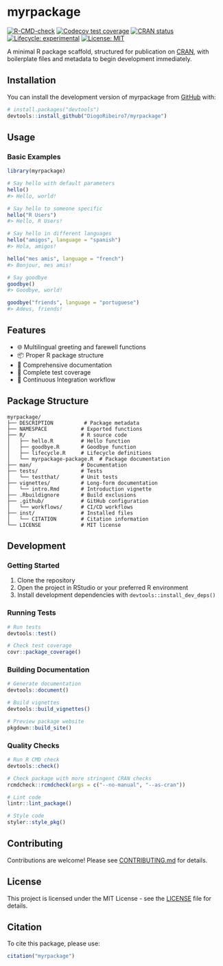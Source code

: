 # myrpackage

<!-- badges: start -->
[![R-CMD-check](https://github.com/DiogoRibeiro7/myrpackage/actions/workflows/R-CMD-check.yaml/badge.svg)](https://github.com/DiogoRibeiro7/myrpackage/actions/workflows/R-CMD-check.yaml)
[![Codecov test coverage](https://codecov.io/gh/DiogoRibeiro7/myrpackage/branch/main/graph/badge.svg)](https://codecov.io/gh/DiogoRibeiro7/myrpackage?branch=main)
[![CRAN status](https://www.r-pkg.org/badges/version/myrpackage)](https://CRAN.R-project.org/package=myrpackage)
[![Lifecycle: experimental](https://img.shields.io/badge/lifecycle-experimental-orange.svg)](https://lifecycle.r-lib.org/articles/stages.html#experimental)
[![License: MIT](https://img.shields.io/badge/License-MIT-yellow.svg)](https://opensource.org/licenses/MIT)
<!-- badges: end -->

A minimal R package scaffold, structured for publication on [CRAN](https://cran.r-project.org/), with boilerplate files and metadata to begin development immediately.

## Installation

You can install the development version of myrpackage from [GitHub](https://github.com/) with:

```r
# install.packages("devtools")
devtools::install_github("DiogoRibeiro7/myrpackage")
```

## Usage

### Basic Examples

```r
library(myrpackage)

# Say hello with default parameters
hello()
#> Hello, world!

# Say hello to someone specific
hello("R Users")
#> Hello, R Users!

# Say hello in different languages
hello("amigos", language = "spanish")
#> Hola, amigos!

hello("mes amis", language = "french")
#> Bonjour, mes amis!

# Say goodbye
goodbye()
#> Goodbye, world!

goodbye("friends", language = "portuguese")
#> Adeus, friends!
```

## Features

- 🌐 Multilingual greeting and farewell functions
- 📦 Proper R package structure
- 📄 Comprehensive documentation
- 🧪 Complete test coverage
- 🔄 Continuous Integration workflow

## Package Structure

```
myrpackage/
├── DESCRIPTION          # Package metadata
├── NAMESPACE           # Exported functions
├── R/                  # R source code
│   ├── hello.R         # Hello function
│   ├── goodbye.R       # Goodbye function
│   ├── lifecycle.R     # Lifecycle definitions
│   └── myrpackage-package.R  # Package documentation
├── man/                # Documentation
├── tests/              # Tests
│   └── testthat/       # Unit tests
├── vignettes/          # Long-form documentation
│   └── intro.Rmd       # Introduction vignette
├── .Rbuildignore       # Build exclusions
├── .github/            # GitHub configuration
│   └── workflows/      # CI/CD workflows
├── inst/               # Installed files
│   └── CITATION        # Citation information
└── LICENSE             # MIT license
```

## Development

### Getting Started

1. Clone the repository
2. Open the project in RStudio or your preferred R environment
3. Install development dependencies with `devtools::install_dev_deps()`

### Running Tests

```r
# Run tests
devtools::test()

# Check test coverage
covr::package_coverage()
```

### Building Documentation

```r
# Generate documentation
devtools::document()

# Build vignettes
devtools::build_vignettes()

# Preview package website
pkgdown::build_site()
```

### Quality Checks

```r
# Run R CMD check
devtools::check()

# Check package with more stringent CRAN checks
rcmdcheck::rcmdcheck(args = c("--no-manual", "--as-cran"))

# Lint code
lintr::lint_package()

# Style code
styler::style_pkg()
```

## Contributing

Contributions are welcome! Please see [CONTRIBUTING.md](CONTRIBUTING.md) for details.

## License

This project is licensed under the MIT License - see the [LICENSE](LICENSE) file for details.

## Citation

To cite this package, please use:

```r
citation("myrpackage")
```
